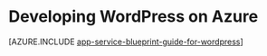 <properties 
	pageTitle="Developing WordPress on Azure Web App" 
	description="Learn the Best Practices for Developing and Scaling WordPress on Azure." 
	keywords="app service, azure app service, scale wordpress, scalable wordpress, wordpress"
	services="app-service" 
	documentationCenter="" 
	authors="sunbuild" 
	manager="wpickett" 
	editor=""/>

<tags
	ms.service="app-service"
	ms.date="02/26/2016"
	wacn.date=""/>

# Developing WordPress on Azure

[AZURE.INCLUDE [app-service-blueprint-guide-for-wordpress](../includes/app-service-blueprint-guide-for-wordpress.md)]